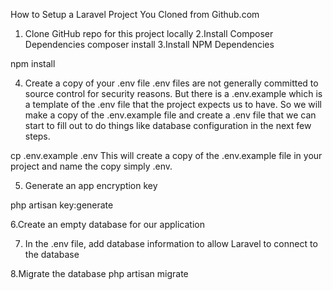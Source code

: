 How to Setup a Laravel Project You Cloned from Github.com
1. Clone GitHub repo for this project locally
2.Install Composer Dependencies
composer install
3.Install NPM Dependencies

npm install

4. Create a copy of your .env file
.env files are not generally committed to source control for security reasons. But there is a .env.example which is a template of the .env file that the project expects us to have. So we will make a copy of the .env.example file and create a .env file that we can start to fill out to do things like database configuration in the next few steps.

cp .env.example .env
This will create a copy of the .env.example file in your project and name the copy simply .env.

5. Generate an app encryption key

php artisan key:generate

6.Create an empty database for our application

7. In the .env file, add database information to allow Laravel to connect to the database

8.Migrate the database
php artisan migrate

